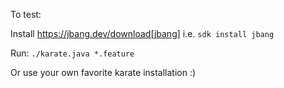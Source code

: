 

To test: 

Install https://jbang.dev/download[jbang]
i.e. `sdk install jbang`

Run: 
`./karate.java *.feature`

Or use your own favorite karate installation :)
